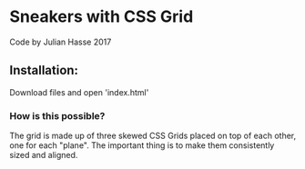 # Sneakers with CSS Grid
Code by Julian Hasse 2017

## Installation:
Download files and open 'index.html'

### How is this possible?
The grid is made up of three skewed CSS Grids placed on top of each other, one for each "plane". The important thing is to make them consistently sized and aligned.



